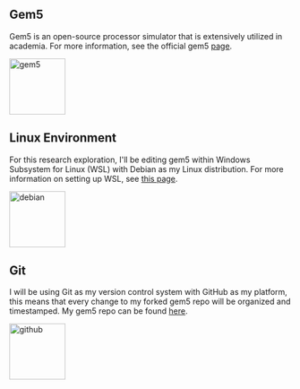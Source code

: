 ## Gem5
Gem5 is an open-source processor simulator that is extensively utilized in academia. For more information, see the official gem5 [page](https://www.gem5.org/).

<img src="gem5/images/gem5.png" alt="gem5" width="100"/>

## Linux Environment
For this research exploration, I'll be editing gem5 within Windows Subsystem for Linux (WSL) with Debian as my Linux distribution. For more information on setting up WSL, see [this page](https://learn.microsoft.com/en-us/windows/wsl/install).


<img src="gem5/images/debian.png" alt="debian" width="100"/>

## Git
I will be using Git as my version control system with GitHub as my platform, this means that every change to my forked gem5 repo will be organized and timestamped. My gem5 repo can be found [here](https://github.com/Tep1g/gem5).

<img src="gem5/images/github.png" alt="github" width="100"/>